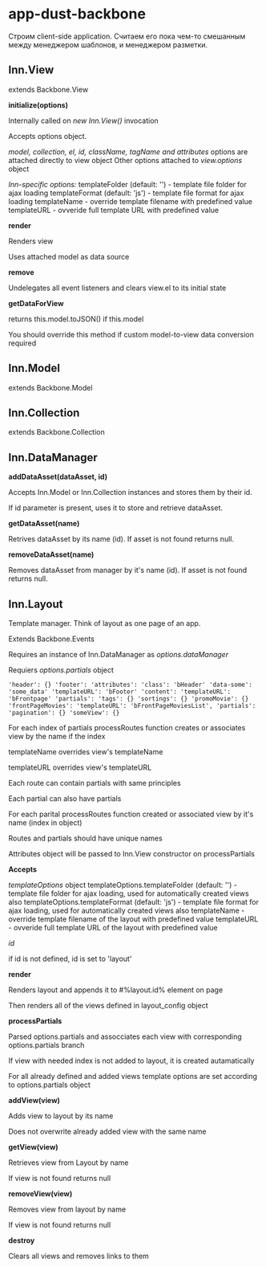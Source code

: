 app-dust-backbone
=================

Строим client-side application.
Считаем его пока чем-то смешанным между менеджером шаблонов, и менеджером разметки.


Inn.View
--------

extends Backbone.View

**initialize(options)**

Internally called on *new Inn.View()* invocation

Accepts options object.

*model, collection, el, id, className, tagName and attributes* options are attached directly to view object
Other options attached to *view.options* object

*Inn-specific options:*
templateFolder (default: '') - template file folder for ajax loading
templateFormat (default: 'js') - template file format for ajax loading
templateName - override template filename with predefined value
templateURL - ovveride full template URL with predefined value


**render**

Renders view

Uses attached model as data source


**remove**

Undelegates all event listeners and clears view.el to its initial state


**getDataForView**

returns this.model.toJSON() if this.model

You should override this method if custom model-to-view data conversion required


Inn.Model
---------

extends Backbone.Model



Inn.Collection
--------------

extends Backbone.Collection



Inn.DataManager
---------------

**addDataAsset(dataAsset, id)**

Accepts Inn.Model or Inn.Collection instances and stores them by their id.

If id parameter is present, uses it to store and retrieve dataAsset.


**getDataAsset(name)**

Retrives dataAsset by its name (id). If asset is not found returns null.


**removeDataAsset(name)**

Removes dataAsset from manager by it's name (id). If asset is not found returns null.



Inn.Layout
----------

Template manager. Think of layout as one page of an app.

Extends Backbone.Events

Requires an instance of Inn.DataManager as *options.dataManager*

Requiers *options.partials* object

`
  'header': {}
  'footer':
    'attributes':
      'class': 'bHeader'
      'data-some': 'some_data'
    'templateURL': 'bFooter'
  'content':
    'templateURL': 'bFrontpage'
    'partials':
      'tags': {}
      'sortings': {}
      'promoMovie': {}
      'frontPageMovies':
        'templateURL': 'bFrontPageMoviesList',
        'partials':
          'pagination': {}
  'someView': {}
`

For each index of partials processRoutes function creates or associates view by the name if the index

templateName overrides view's templateName

templateURL overrides view's templateURL

Each route can contain partials with same principles

Each partial can also have partials

For each parital processRoutes function created or associated view by it's name (index in object)

Routes and partials should have unique names

Attributes object will be passed to Inn.View constructor on processPartials


**Accepts**

*templateOptions* object
templateOptions.templateFolder (default: '') - template file folder for ajax loading, used for automatically created views also
templateOptions.templateFormat (default: 'js') - template file format for ajax loading, used for automatically created views also
templateName - override template filename of the layout with predefined value
templateURL - ovveride full template URL of the layout with predefined value

*id*

if id is not defined, id is set to 'layout'


**render**

Renders layout and appends it to #%layout.id% element on page

Then renders all of the views defined in layout_config object


**processPartials**

Parsed options.partials and assocciates each view with corresponding options.partials branch

If view with needed index is not added to layout, it is created autamatically

For all already defined and added views template options are set according to options.partials object


**addView(view)**

Adds view to layout by its name

Does not overwrite already added view with the same name


**getView(view)**

Retrieves view from Layout by name

If view is not found returns null


**removeView(view)**

Removes view from layout by name

If view is not found returns null

**destroy**

Clears all views and removes links to them
